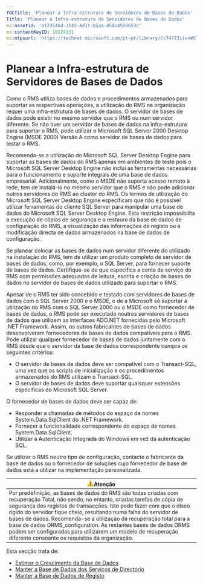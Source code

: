 ```yaml
---
TOCTitle: 'Planear a Infra-estrutura de Servidores de Bases de Dados'
Title: 'Planear a Infra-estrutura de Servidores de Bases de Dados'
ms:assetid: 'b12354bd-3143-4d1f-b5aa-450c4550653c'
ms:contentKeyID: 18124131
ms:mtpsurl: 'https://technet.microsoft.com/pt-pt/library/Cc747731(v=WS.10)'
---
```


Planear a Infra-estrutura de Servidores de Bases de Dados
=========================================================

Como o RMS utiliza bases de dados e procedimentos armazenados para suportar as respectivas operações, a utilização do RMS na organização requer uma infra-estrutura de bases de dados. O servidor de bases de dados pode existir no mesmo servidor que o RMS ou num servidor diferente. Se não tiver um servidor de bases de dados na infra-estrutura para suportar o RMS, pode utilizar o Microsoft SQL Server 2000 Desktop Engine (MSDE 2000) Versão A como servidor de bases de dados para testar o RMS.

Recomenda-se a utilização do Microsoft SQL Server Desktop Engine para suportar as bases de dados do RMS apenas em ambientes de teste pois o Microsoft SQL Server Desktop Engine não inclui as ferramentas necessárias para o funcionamento e suporte integrais de uma base de dados empresarial. Adicionalmente, como o MSDE não suporta acesso remoto à rede, tem de instalá-lo no mesmo servidor que o RMS e não pode adicionar outros servidores do RMS ao cluster do RMS. Os termos de utilização do Microsoft SQL Server Desktop Engine especificam que não é possível utilizar ferramentas do cliente SQL Server para manipular uma base de dados do Microsoft SQL Server Desktop Engine. Esta restrição impossibilita a execução de cópias de segurança e o restauro da base de dados de configuração do RMS, a visualização das informações de registo ou a modificação directa de dados armazenados na base de dados de configuração.

Se planear colocar as bases de dados num servidor diferente do utilizado na instalação do RMS, tem de utilizar um produto completo de servidor de bases de dados, como, por exemplo, o SQL Server, para fornecer suporte de bases de dados. Certifique-se de que especifica a conta de serviço do RMS com permissões adequadas de leitura, escrita e criação de bases de dados no servidor de bases de dados utilizado para suportar o RMS.

Apesar de o RMS ter sido concebido e testado com servidores de bases de dados com o SQL Server 2000 e o MSDE, e de a Microsoft só suportar a utilização do RMS com o SQL Server 2000 ou o MSDE como fornecedor de bases de dados, o RMS pode ser executado noutros servidores de bases de dados que utilizem as interfaces ADO.NET fornecidas pelo Microsoft .NET Framework. Assim, os outros fabricantes de bases de dados desenvolveram fornecedores de bases de dados compatíveis para o RMS. Pode utilizar qualquer fornecedor de bases de dados juntamente com o RMS desde que o servidor da base de dados correspondente cumpra os seguintes critérios:

-   O servidor de bases de dados deve ser compatível com o Transact-SQL, uma vez que os scripts de inicialização e os procedimentos armazenados do RMS utilizam o Transact-SQL.
-   O servidor de bases de dados deve suportar quaisquer extensões específicas do Microsoft SQL Server.

O fornecedor de bases de dados deve ser capaz de:

-   Responder a chamadas de métodos do espaço de nomes System.Data.SqlClient do .NET Framework.
-   Fornecer a funcionalidade correspondente do espaço de nomes System.Data.SqlClient.
-   Utilizar a Autenticação Integrada do Windows em vez da autenticação SQL.

Se utilizar o RMS noutro tipo de configuração, contacte o fabricante da base de dados ou o fornecedor de soluções cujo fornecedor de base de dados está a utilizar na implementação personalizada.

| ![](images/Cc747731.Caution(WS.10).gif)Atenção                                                                                                                                                                                                                                                                                                                                                                                                                                                                    |
|------------------------------------------------------------------------------------------------------------------------------------------------------------------------------------------------------------------------------------------------------------------------------------------------------------------------------------------------------------------------------------------------------------------------------------------------------------------------------------------------------------------------------------------------|
| Por predefinição, as bases de dados do RMS são todas criadas com recuperação Total, não sendo, no entanto, criadas tarefas de cópia de segurança dos registos de transacções. Isto pode fazer com que o disco rígido do servidor fique cheio, resultando numa falha do servidor de bases de dados. Recomenda-se a utilização da recuperação total para a base de dados DRMS\_configuration. As restantes bases de dados DRMS podem ser configuradas para utilizarem um modelo de recuperação diferente consoante os requisitos da organização. |

Esta secção trata de:

-   [Estimar o Crescimento da Base de Dados](https://technet.microsoft.com/87652cc2-b886-4797-8d40-356669768089)
-   [Manter a Base de Dados dos Serviços de Directório](https://technet.microsoft.com/911a62f2-c1d6-4091-99b0-b53211be27a7)
-   [Manter a Base de Dados de Registo](https://technet.microsoft.com/de55058b-0d1a-4997-8a45-e14678ddd13f)
